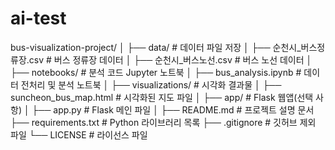 # ai-test
bus-visualization-project/
│
├── data/                       # 데이터 파일 저장
│   ├── 순천시_버스정류장.csv      # 버스 정류장 데이터
│   ├── 순천시_버스노선.csv         # 버스 노선 데이터
│
├── notebooks/                  # 분석 코드 Jupyter 노트북
│   ├── bus_analysis.ipynb       # 데이터 전처리 및 분석 노트북
│
├── visualizations/             # 시각화 결과물
│   ├── suncheon_bus_map.html    # 시각화된 지도 파일
│
├── app/                        # Flask 웹앱(선택 사항)
│   ├── app.py                   # Flask 메인 파일
│
├── README.md                   # 프로젝트 설명 문서
├── requirements.txt            # Python 라이브러리 목록
├── .gitignore                  # 깃허브 제외 파일
└── LICENSE                     # 라이선스 파일

